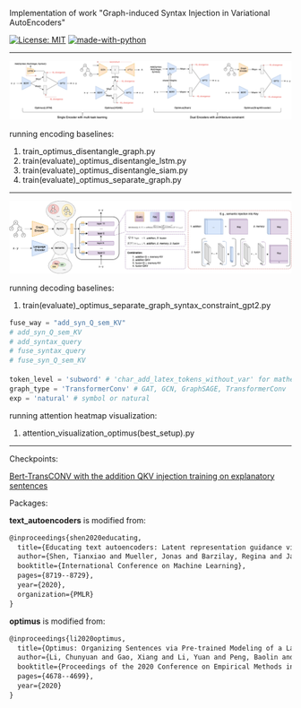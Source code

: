 Implementation of work "Graph-induced Syntax Injection in Variational AutoEncoders"

[![License: MIT](https://img.shields.io/badge/License-MIT-yellow.svg)](https://opensource.org/licenses/MIT) [![made-with-python](https://img.shields.io/badge/Made%20with-Python-1f425f.svg)](https://www.python.org/)

***

![encoding overview](sem_syntax.png)

running encoding baselines:

1. train_optimus_disentangle_graph.py
2. train(evaluate)_optimus_disentangle_lstm.py
3. train(evaluate)_optimus_disentangle_siam.py
4. train(evaluate)_optimus_separate_graph.py
***

![decoding overview](overview.png)

running decoding baselines:

1. train(evaluate)_optimus_separate_graph_syntax_constraint_gpt2.py

```python
fuse_way = "add_syn_Q_sem_KV"
# add_syn_Q_sem_KV
# add_syntax_query
# fuse_syntax_query
# fuse_syn_Q_sem_KV

token_level = 'subword' # 'char_add_latex_tokens_without_var' for mathematical expression, 'subword' for natural language 
graph_type = 'TransformerConv' # GAT, GCN, GraphSAGE, TransformerConv
exp = 'natural' # symbol or natural
```

running attention heatmap visualization:

1. attention_visualization_optimus(best_setup).py
***

Checkpoints:

[Bert-TransCONV with the addition QKV injection training on explanatory sentences](https://drive.google.com/drive/folders/1x8bRgVL2w5Wg4bQxPVKDGX-Mnse-Ihsk?usp=sharing)

Packages:

**text_autoencoders** is modified from:

```latex
@inproceedings{shen2020educating,
  title={Educating text autoencoders: Latent representation guidance via denoising},
  author={Shen, Tianxiao and Mueller, Jonas and Barzilay, Regina and Jaakkola, Tommi},
  booktitle={International Conference on Machine Learning},
  pages={8719--8729},
  year={2020},
  organization={PMLR}
}
```
**optimus** is modified from:

```latex
@inproceedings{li2020optimus,
  title={Optimus: Organizing Sentences via Pre-trained Modeling of a Latent Space},
  author={Li, Chunyuan and Gao, Xiang and Li, Yuan and Peng, Baolin and Li, Xiujun and Zhang, Yizhe and Gao, Jianfeng},
  booktitle={Proceedings of the 2020 Conference on Empirical Methods in Natural Language Processing (EMNLP)},
  pages={4678--4699},
  year={2020}
}
```
